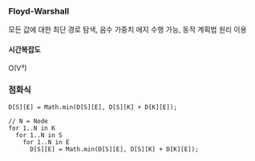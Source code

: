 ### Floyd-Warshall
모든 값에 대한 최단 경로 탐색, 음수 가중치 에지 수행 가능, 동적 계획법 원리 이용

#### 시간복잡도 
O(V³)

### 점화식
```
D[S][E] = Math.min(D[S][E], D[S][K] + D[K][E]);
```
```
// N = Node
for 1..N in K
  for 1..N in S
    for 1..N in E
      D[S][E] = Math.min(D[S][E], D[S][K] + D[K][E]);
```
